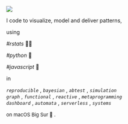![](https://img.shields.io/badge/lifecycle-maturing-blue.svg)

I code to visualize, model and deliver patterns,

using

*#rstats*  🥷🏻 

*#python*  🐍   

*#javascript*  🍰

in

*`reproducible`* , *`bayesian`* ,  *`abtest`* ,  *`simulation`*   <br>
*`graph`* ,  *`functional`* ,  *`reactive`* ,  *`metaprogramming`*  <br>
*`dashboard`* ,  *`automata`* ,  *`serverless`* ,  *`systems`* <br>

<span style="font-size:small">on macOS  Big Sur  </span>.
